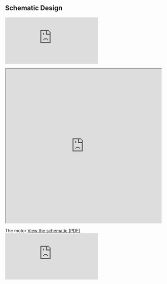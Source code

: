 ## Schematic Design

![View the schematic (PDF)](https://github.com/user-attachments/files/18893945/motorschematic1.pdf)

<iframe src="https://zackgald.github.io/motorschematic1.drawio.pdf" width="100%" height="500px"></iframe>

The motor [View the schematic (PDF)](docs/motorschematic1.pdf)
![motorschematic1.pdf](https://github.com/user-attachments/files/18893945/motorschematic1.pdf)
